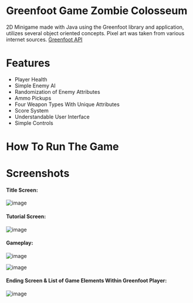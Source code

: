# Greenfoot Game Zombie Colosseum
2D Minigame made with Java using the Greenfoot library and application, utilizes several object oriented concepts.
Pixel art was taken from various internet sources.
[Greenfoot API](https://www.greenfoot.org/door)

# Features

- Player Health
- Simple Enemy AI
- Randomization of Enemy Attributes
- Ammo Pickups
- Four Weapon Types With Unique Attributes
- Score System
- Understandable User Interface
- Simple Controls

# How To Run The Game


# Screenshots

#### Title Screen:

![image](https://user-images.githubusercontent.com/90167278/220852591-3d8e544d-4644-48f7-83c8-bea00d08930e.png)


#### Tutorial Screen:

![image](https://user-images.githubusercontent.com/90167278/220853300-edbf746e-afe1-46f7-9380-43d1269cadc8.png)


#### Gameplay:

![image](https://user-images.githubusercontent.com/90167278/220853831-fcc3c0a9-14bf-45b9-8aa9-03af47e6423a.png)

![image](https://user-images.githubusercontent.com/90167278/220855612-30c753b7-46f2-4dd7-b824-9b6c5a193feb.png)


#### Ending Screen & List of Game Elements Within Greenfoot Player:

![image](https://user-images.githubusercontent.com/90167278/220856297-a593f21c-00c6-4437-84f2-3ca64ff4176b.png)





